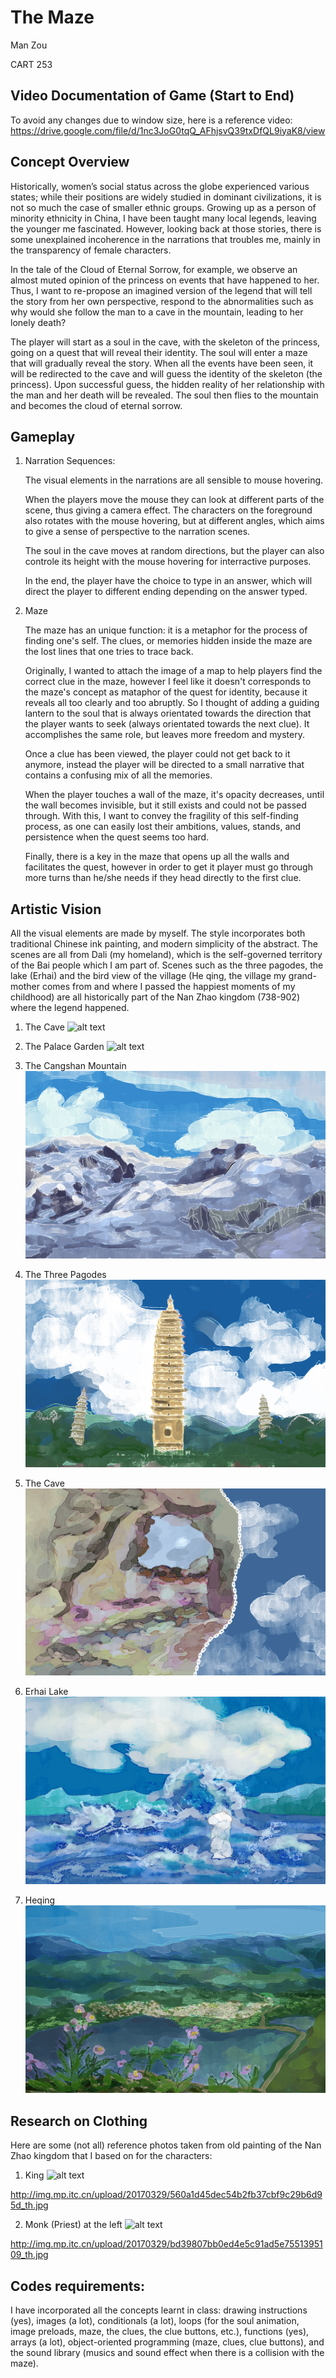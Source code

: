 # The Maze
Man Zou

CART 253

## Video Documentation of Game (Start to End)

To avoid any changes due to window size, here is a reference video:
https://drive.google.com/file/d/1nc3JoG0tqQ_AFhjsvQ39txDfQL9iyaK8/view


## Concept Overview

Historically, women’s social status across the globe experienced various states; while their positions are widely studied in dominant civilizations, it is not so much the case of smaller ethnic groups. Growing up as a person of minority ethnicity in China, I have been taught many local legends, leaving the younger me fascinated. However, looking back at those stories, there is some unexplained incoherence in the narrations that troubles me, mainly in the transparency of female characters. 

In the tale of the Cloud of Eternal Sorrow, for example, we observe an almost muted opinion of the princess on events that have happened to her. Thus, I want to re-propose an imagined version of the legend that will tell the story from her own perspective, respond to the abnormalities such as why would she follow the man to a cave in the mountain, leading to her lonely death?

The player will start as a soul in the cave, with the skeleton of the princess, going on a quest that will reveal their identity. The soul will enter a maze that will gradually reveal the story. When all the events have been seen, it will be redirected to the cave and will guess the identity of the skeleton (the princess). Upon successful guess, the hidden reality of her relationship with the man and her death will be revealed. The soul then flies to the mountain and becomes the cloud of eternal sorrow.



## Gameplay

1. Narration Sequences:
    
    The visual elements in the narrations are all sensible to mouse hovering. 
    
    When the players move the mouse they can look at different parts of the scene, thus giving a camera effect. The characters on the foreground also rotates with the mouse hovering, but at different angles, which aims to give a sense of perspective to the narration scenes.

    The soul in the cave moves at random directions, but the player can also controle its height with the mouse hovering for interractive purposes.

    In the end, the player have the choice to type in an answer, which will direct the player to different ending depending on the answer typed.

2. Maze

    The maze has an unique function: it is a metaphor for the process of finding one's self. The clues, or memories hidden inside the maze are the lost lines that one tries to trace back.

    Originally, I wanted to attach the image of a map to help players find the correct clue in the maze, however I feel like it doesn't corresponds to the maze's concept as mataphor of the quest for identity, because it reveals all too clearly and too abruptly. So I thought of adding a guiding lantern to the soul that is always orientated towards the direction that the player wants to seek (always orientated towards the next clue). It accomplishes the same role, but leaves more freedom and mystery.

    Once a clue has been viewed, the player could not get back to it anymore, instead the player will be directed to a small narrative that contains a confusing mix of all the memories.

    When the player touches a wall of the maze, it's opacity decreases, until the wall becomes invisible, but it still exists and could not be passed through. With this, I want to convey the fragility of this self-finding process, as one can easily lost their ambitions, values, stands, and persistence when the quest seems too hard.

    Finally, there is a key in the maze that opens up all the walls and facilitates the quest, however in order to get it player must go through more turns than he/she needs if they head directly to the first clue.


## Artistic Vision

All the visual elements are made by myself. The style incorporates both traditional Chinese ink painting, and modern simplicity of the abstract. The scenes are all from Dali (my homeland), which is the self-governed territory of the Bai people which I am part of. Scenes such as the three pagodes, the lake (Erhai) and the bird view of the village (He qing, the village my grand-mother comes from and where I passed the happiest moments of my childhood) are all historically part of the Nan Zhao kingdom (738-902) where the legend happened.

1. The Cave
![alt text][cave]

[cave]: https://github.com/uozmann/CART253/blob/main/projects/project2/assets/images/bgcave.jpg "1"

2. The Palace Garden
![alt text][palace]

[palace]: https://github.com/uozmann/CART253/blob/main/projects/project2/assets/images/bgpalace.jpg "2"

3. The Cangshan Mountain
![alt text][Cangshan]

[Cangshan]: https://github.com/uozmann/CART253/blob/main/projects/project2/assets/images/bgmountain.jpg "3"

4. The Three Pagodes
![alt text][temple]

[temple]: https://github.com/uozmann/CART253/blob/main/projects/project2/assets/images/bgmonastere.jpg "4"

5. The Cave
![alt text][cave2]

[cave2]: https://github.com/uozmann/CART253/blob/main/projects/project2/assets/images/bgcaveandsky.jpg "5"

6. Erhai Lake
![alt text][Erhai]

[Erhai]: https://github.com/uozmann/CART253/blob/main/projects/project2/assets/images/bgerhai.jpg "6"

7. Heqing 
![alt text][Heqing]

[Heqing]: https://github.com/uozmann/CART253/blob/main/projects/project2/assets/images/bgvillage.jpg "7"


## Research on Clothing

Here are some (not all) reference photos taken from old painting of the Nan Zhao kingdom that I based on for the characters:
1. King
![alt text][King]

[King]: http://img.mp.itc.cn/upload/20170329/560a1d45dec54b2fb37cbf9c29b6d95d_th.jpg "8"
http://img.mp.itc.cn/upload/20170329/560a1d45dec54b2fb37cbf9c29b6d95d_th.jpg

2. Monk (Priest) at the left
![alt text][Monk]

[Monk]: http://img.mp.itc.cn/upload/20170329/bd39807bb0ed4e5c91ad5e7551395109_th.jpg "9"
http://img.mp.itc.cn/upload/20170329/bd39807bb0ed4e5c91ad5e7551395109_th.jpg


## Codes requirements:
I have incorporated all the concepts learnt in class: drawing instructions (yes), images (a lot), conditionals (a lot), loops (for the soul animation, image preloads, maze, the clues, the clue buttons, etc.), functions (yes), arrays (a lot), object-oriented programming (maze, clues, clue buttons), and the sound library (musics and sound effect when there is a collision with the maze).

        
        
